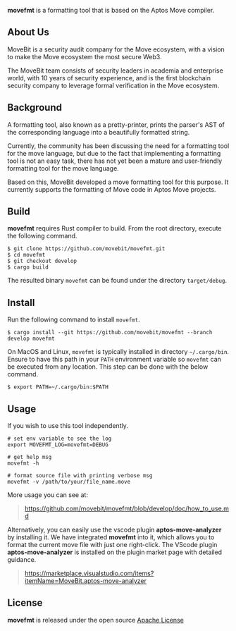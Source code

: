 **movefmt** is a formatting tool that is based on the Aptos Move compiler. 

## About Us
MoveBit is a security audit company for the Move ecosystem, with a vision to make the Move ecosystem the most secure Web3. 

The MoveBit team consists of security leaders in academia and enterprise world, with 10 years of security experience, and is the first blockchain security company to leverage formal verification in the Move ecosystem.

## Background
A formatting tool, also known as a pretty-printer, prints the parser's AST of the corresponding language into a beautifully formatted string.


Currently, the community has been discussing the need for a formatting tool for the move language, but due to the fact that implementing a formatting tool is not an easy task, there has not yet been a mature and user-friendly formatting tool for the move language.


Based on this, MoveBit developed a move formatting tool for this purpose. It currently supports the formatting of Move code in Aptos Move projects.


## Build

**movefmt** requires Rust compiler to build. From the root directory, execute the following command.

```
$ git clone https://github.com/movebit/movefmt.git
$ cd movefmt
$ git checkout develop
$ cargo build
```

The resulted binary `movefmt` can be found under the directory `target/debug`.

## Install

Run the following command to install `movefmt`.

```
$ cargo install --git https://github.com/movebit/movefmt --branch develop movefmt
```

On MacOS and Linux, `movefmt` is typically installed in directory `~/.cargo/bin`.
Ensure to have this path in your `PATH` environment variable so `movefmt` can be executed from any location.
This step can be done with the below command.

```
$ export PATH=~/.cargo/bin:$PATH
```

## Usage
If you wish to use this tool independently.
```
# set env variable to see the log
export MOVEFMT_LOG=movefmt=DEBUG

# get help msg
movefmt -h

# format source file with printing verbose msg
movefmt -v /path/to/your/file_name.move
```
More usage you can see at:
> https://github.com/movebit/movefmt/blob/develop/doc/how_to_use.md

Alternatively, you can easily use the vscode plugin **aptos-move-analyzer** by installing it. We have integrated **movefmt** into it, which allows you to format the current move file with just one right-click. The VScode plugin **aptos-move-analyzer** is installed on the plugin market page with detailed guidance.
> https://marketplace.visualstudio.com/items?itemName=MoveBit.aptos-move-analyzer

## License

**movefmt**  is released under the open source [Apache License](LICENSE)
